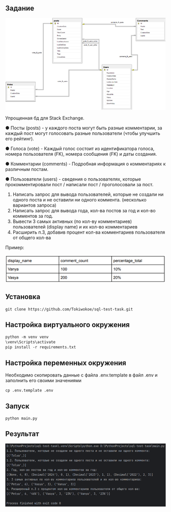 ## Задание
![img.png](images/db.png)

Упрощенная бд для Stack Exchange.

● Посты (posts) - у каждого поста могут быть разные комментарии, за каждый
пост могут голосовать разные пользователи (чтобы улучшить его рейтинг).

● Голоса (vote) - Каждый голос состоит из идентификатора голоса, номера
пользователя (FK), номера сообщения (FK) и даты создания.

● Комментарии (comments) - Подробная информация о комментариях к
различным постам.

● Пользователи (users) - сведения о пользователях, которые прокомментировали
пост / написали пост / проголосовали за пост.

1. Написать запрос для вывода пользователей, которые не создали ни одного
поста и не оставили ни одного коммента. (несколько вариантов запроса)
2. Написать запрос для вывода года, кол-ва постов за год и кол-во комментов за
год.
3. Вывести 3 самых активных (по кол-ву комментариев) пользователей (display
name) и их кол-во комментариев
4. Расширить п.3, добавив процент кол-ва комментариев пользователя от общего
кол-ва

Пример:

![img_1.png](images/table.png)

## Установка
    git clone https://github.com/Tokiwokoe/sql-test-task.git

## Настройка виртуального окружения
    python -m venv venv
    \venv\Scripts\activate
    pip install -r requirements.txt

## Настройка переменных окружения
Необходимо скопировать данные с файла .env.template в файл .env и заполнить его своими значениями

    cp .env.template .env

## Запуск
    python main.py

## Результат

![img.png](images/result.png)
